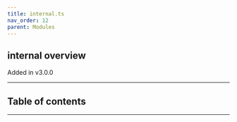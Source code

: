 ```yaml
---
title: internal.ts
nav_order: 12
parent: Modules
---
```


## internal overview

Added in v3.0.0

---

<h2 class="text-delta">Table of contents</h2>

---
